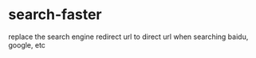 # search-faster
replace the search engine redirect url to direct url when searching baidu, google, etc
